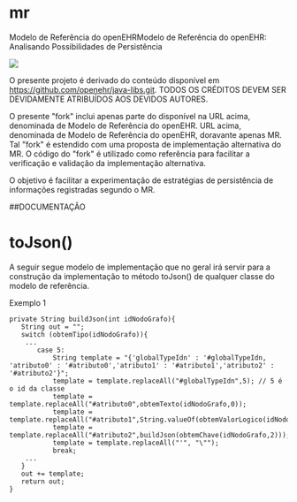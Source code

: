 # mr
Modelo de Referência do openEHRModelo de Referência do openEHR: 
Analisando Possibilidades de Persistência

[<img src="https://api.travis-ci.org/kyriosdata/mr.svg?branch=master">](https://travis-ci.org/kyriosdata/mr)

O presente projeto é derivado do conteúdo
disponível em https://github.com/openehr/java-libs.git.
TODOS OS CRÉDITOS DEVEM SER DEVIDAMENTE ATRIBUÍDOS
AOS DEVIDOS AUTORES. 

O presente "fork" inclui apenas parte do disponível na
URL acima, denominada de Modelo de Referência do openEHR. 
URL acima, denominada de Modelo de Referência do openEHR,
doravante apenas MR. Tal "fork" é estendido com uma
proposta de implementação alternativa do MR. O código
do "fork" é utilizado como referência para facilitar a
verificação e validação da implementação alternativa.

O objetivo é facilitar a experimentação de estratégias 
de persistência de informações registradas segundo o
MR. 

##DOCUMENTAÇÂO

# toJson()

A seguir segue modelo de implementação que no geral irá servir para a construção da implementação to método toJson() de qualquer classe do modelo de referência.

Exemplo 1
```
private String buildJson(int idNodoGrafo){
   String out = "";
   switch (obtemTipo(idNodoGrafo)){
	...
       case 5:
           String template = "{'globalTypeIdn' : '#globalTypeIdn, 'atributo0' : '#atributo0','atributo1' : '#atributo1','atributo2' : '#atributo2'}";
           template = template.replaceAll("#globalTypeIdn",5); // 5 é o id da classe
           template = template.replaceAll("#atributo0",obtemTexto(idNodoGrafo,0));
           template = template.replaceAll("#atributo1",String.valueOf(obtemValorLogico(idNodoGrafo,1)));
           template = template.replaceAll("#atributo2",buildJson(obtemChave(idNodoGrafo,2)));
           template = template.replaceAll("'", "\"");
           break;
	...
   }
   out += template;
   return out;
}
```
